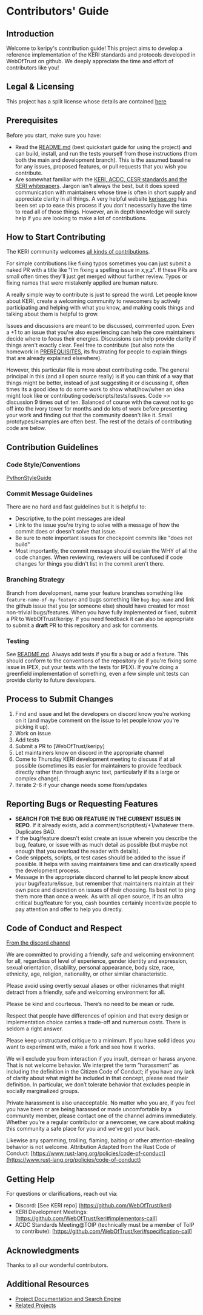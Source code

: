 # Contributors' Guide

## Introduction

Welcome to keripy's contribution guide! This project aims to develop a reference implementation of the KERI standards and protocols developed in WebOfTrust on github. We deeply appreciate the time and effort of contributors like you!

## Legal & Licensing
This project has a split license whose details are contained [here](https://github.com/WebOfTrust/ietf-keri/blob/main/LICENSE.md)

## Prerequisites
Before you start, make sure you have:

- Read the [README.md](./README.md) (best quickstart guide for using the project) and can build, install, and run the tests yourself from those instructions (from both the main and development branch).  This is the assumed baseline for any issues, proposed features, or pull requests that you wish you contribute.
- Are somewhat familiar with the [KERI, ACDC, CESR standards and the KERI whitepapers](https://github.com/WebOfTrust/keri).  Jargon isn't always the best, but it does speed communication with maintainers whose time is often in short supply and appreciate clarity in all things.  A very helpful website [kerisse.org](https://kerisse.org) has been set up to ease this process if you don't necessarily have the time to read all of those things. However, an in depth knowledge will surely help if you are looking to make a lot of contributions. 

## How to Start Contributing
The KERI community welcomes [all kinds of contributions](https://opensource.guide/how-to-contribute/).

For simple contributions like fixing typos sometimes you can just submit a naked PR with a title like "I'm fixing a spelling issue in x,y,z".  If these PRs are small often times they'll just get merged without further review.  Typos or fixing names that were mistakenly applied are human nature.

A really simple way to contribute is just to spread the word.  Let people know about KERI, create a welcoming community to newcomers by actively participating and helping with what you know, and making cools things and talking about them is helpful to grow.

Issues and discussions are meant to be discussed, commented upon.  Even a +1 to an issue that you're also experiencing can help the core maintainers decide where to focus their energies.  Discussions can help provide clarity if things aren't exactly clear.  Feel free to contribute (but also note the homework in [PREREQUISITES](#prerequisites), its frustrating for people to explain things that are already explained elsewhere).

However, this particular file is more about contributing code.  The general principal in this (and all open source really) is if you can think of a way that things might be better, instead of just suggesting it or discussing it, often times its a good idea to do some work to show what/how/when an idea might look like or contributing code/scripts/tests/issues.  Code >> discussion 9 times out of ten.  Balanced of course with the caveat not to go off into the ivory tower for months and do lots of work before presenting your work and finding out that the community doesn't like it.  Small prototypes/examples are often best.  The rest of the details of contributing code are below.

## Contribution Guidelines

### Code Style/Conventions
[PythonStyleGuide](./ref/PythonStyleGuide.md)  

### Commit Message Guidelines
There are no hard and fast guidelines but it is helpful to:
- Descriptive, to the point messages are ideal
- Link to the issue you're trying to solve with a message of how the commit does or doesn't solve that issue.
- Be sure to note important issues for checkpoint commits like "does not build"
- Most importantly, the commit message should explain the WHY of all the code changes.  When reviewing, reviewers will be confused if code changes for things you didn't list in the commit aren't there.

### Branching Strategy
Branch from development, name your feature branches something like `feature-name-of-my-feature` and bugs something like `bug-bug-name` and link the github issue that you (or someone else) should have created for most non-trivial bugs/features.  When you have fully implemented or fixed, submit a PR to WebOfTrust/keripy.  If you need feedback it can also be appropriate to submit a **draft** PR to this repository and ask for comments.

### Testing
See [README.md](README.md).  Always add tests if you fix a bug or add a feature.  This should conform to the conventions of the repository (ie if you're fixing some issue in IPEX, put your tests with the tests for IPEX).  If you're doing a greenfield implementation of something, even a few simple unit tests can provide clarity to future developers.

## Process to Submit Changes
1. Find and issue and let the developers on discord know you're working on it (and maybe comment on the issue to let people know you're picking it up).
2. Work on issue
3. Add tests
4. Submit a PR to [WebOfTrust/keripy]
5. Let maintainers know on discord in the appropriate channel
6. Come to Thursday KERI development meeting to discuss if at all possible (sometimes its easier for maintainers to provide feedback directly rather than through async text, particularly if its a large or complex change).
7. Iterate 2-6 if your change needs some fixes/updates

## Reporting Bugs or Requesting Features
- **SEARCH FOR THE BUG OR FEATURE IN THE CURRENT ISSUES IN REPO**.  If it already exists, add a comment/script/test/+1/whatever there.  Duplicates BAD.
- If the bug/feature doesn't exist create an issue wherein you describe the bug, feature, or issue with as much detail as possible (but maybe not enough that you overload the reader with details).
- Code snippets, scripts, or test cases should be added to the issue if possible.  It helps with saving maintainers time and can drastically speed the development process.
- Message in the appropriate discord channel to let people know about your bug/feature/issue, but remember that maintainers maintain at their own pace and discretion on issues of their choosing.  Its best not to ping them more than once a week.  As with all open source, if its an ultra critical bug/feature for you, cash bounties certainly incentivize people to pay attention and offer to help you directly.

## Code of Conduct and Respect
[From the discord channel](https://discord.com/channels/1148629222647148624/1148686277269532703/1148686279945498624)

We are committed to providing a friendly, safe and welcoming environment for all, regardless of level of experience, gender identity and expression, sexual orientation, disability, personal appearance, body size, race, ethnicity, age, religion, nationality, or other similar characteristic.

Please avoid using overtly sexual aliases or other nicknames that might detract from a friendly, safe and welcoming environment for all.

Please be kind and courteous. There’s no need to be mean or rude.

Respect that people have differences of opinion and that every design or implementation choice carries a trade-off and numerous costs. There is seldom a right answer.

Please keep unstructured critique to a minimum. If you have solid ideas you want to experiment with, make a fork and see how it works.

We will exclude you from interaction if you insult, demean or harass anyone. That is not welcome behavior. We interpret the term “harassment” as including the definition in the Citizen Code of Conduct; if you have any lack of clarity about what might be included in that concept, please read their definition. In particular, we don’t tolerate behavior that excludes people in socially marginalized groups.

Private harassment is also unacceptable. No matter who you are, if you feel you have been or are being harassed or made uncomfortable by a community member, please contact one of the channel admins immediately. Whether you’re a regular contributor or a newcomer, we care about making this community a safe place for you and we’ve got your back.

Likewise any spamming, trolling, flaming, baiting or other attention-stealing behavior is not welcome.
Attribution
Adapted from the Rust Code of Conduct: [https://www.rust-lang.org/policies/code-of-conduct](https://www.rust-lang.org/policies/code-of-conduct)

## Getting Help

For questions or clarifications, reach out via:
- Discord: [See KERI repo] (https://github.com/WebOfTrust/keri)
- KERI Development Meetings: [https://github.com/WebOfTrust/keri#implementors-call]
- ACDC Standards Meeting@TOIP (technically must be a member of ToIP to contribute): [https://github.com/WebOfTrust/keri#specification-call]

## Acknowledgments
Thanks to all our wonderful contributors. 

## Additional Resources

- [Project Documentation and Search Engine](https://kerisse.org)
- [Related Projects](https://github.com/WebOfTrust)

